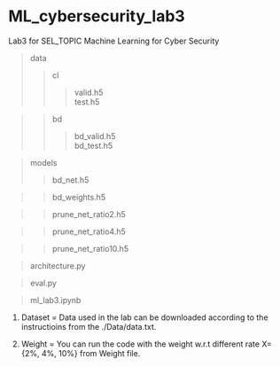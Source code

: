 # ML_cybersecurity_lab3
Lab3 for SEL_TOPIC Machine Learning for Cyber Security

>data 
>>cl
>>>valid.h5   
>>>test.h5  
    
>>bd
>>>bd_valid.h5    
>>>bd_test.h5   
 
>models
>>bd_net.h5

>>bd_weights.h5

>>prune_net_ratio2.h5

>>prune_net_ratio4.h5

>>prune_net_ratio10.h5

>architecture.py

>eval.py   
          
>ml_lab3.ipynb    

1. Dataset
=
Data used in the lab can be downloaded according to the instructioins from the ./Data/data.txt.

2. Weight
=
You can run the code with the weight w.r.t different rate X={2%, 4%, 10%} from Weight file.
